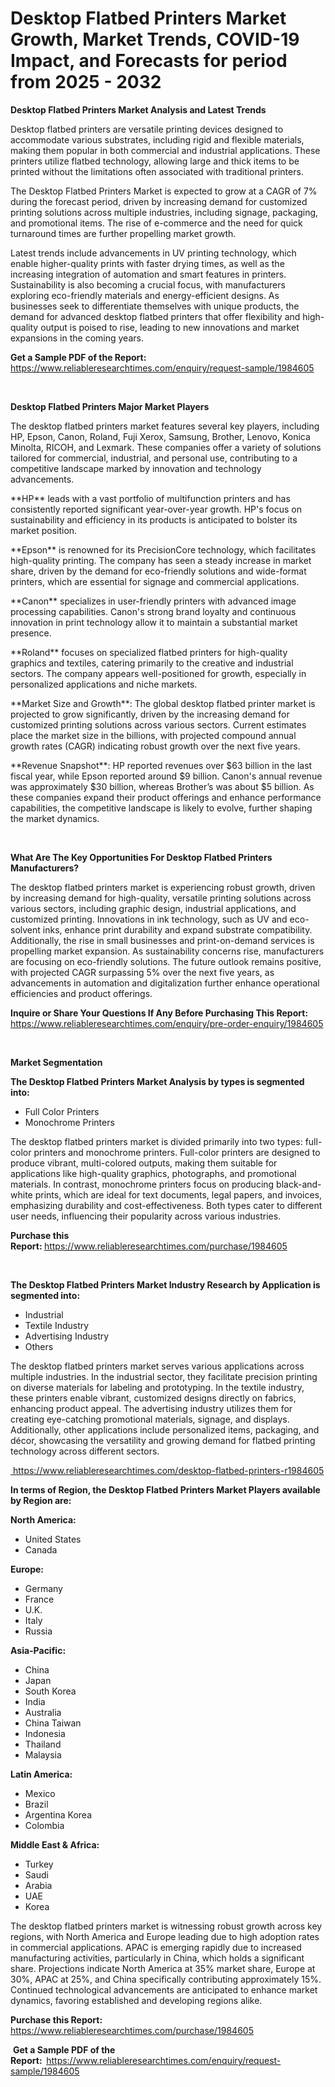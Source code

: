 <p><h1>Desktop Flatbed Printers Market Growth, Market Trends, COVID-19 Impact, and Forecasts for period from 2025 - 2032</h1></p><p><strong>Desktop Flatbed Printers Market Analysis and Latest Trends</strong></p>
<p><p>Desktop flatbed printers are versatile printing devices designed to accommodate various substrates, including rigid and flexible materials, making them popular in both commercial and industrial applications. These printers utilize flatbed technology, allowing large and thick items to be printed without the limitations often associated with traditional printers.</p><p>The Desktop Flatbed Printers Market is expected to grow at a CAGR of 7% during the forecast period, driven by increasing demand for customized printing solutions across multiple industries, including signage, packaging, and promotional items. The rise of e-commerce and the need for quick turnaround times are further propelling market growth. </p><p>Latest trends include advancements in UV printing technology, which enable higher-quality prints with faster drying times, as well as the increasing integration of automation and smart features in printers. Sustainability is also becoming a crucial focus, with manufacturers exploring eco-friendly materials and energy-efficient designs. As businesses seek to differentiate themselves with unique products, the demand for advanced desktop flatbed printers that offer flexibility and high-quality output is poised to rise, leading to new innovations and market expansions in the coming years.</p></p>
<p><strong>Get a Sample PDF of the Report:&nbsp;</strong> <a href="https://www.reliableresearchtimes.com/enquiry/request-sample/1984605?utm_campaign=2179&utm_medium=2&utm_source=Github&utm_content=ia&utm_term=12042025&utm_id=desktop-flatbed-printers">https://www.reliableresearchtimes.com/enquiry/request-sample/1984605</a></p>
<p>&nbsp;</p>
<p><strong>Desktop Flatbed Printers Major Market Players</strong></p>
<p><p>The desktop flatbed printers market features several key players, including HP, Epson, Canon, Roland, Fuji Xerox, Samsung, Brother, Lenovo, Konica Minolta, RICOH, and Lexmark. These companies offer a variety of solutions tailored for commercial, industrial, and personal use, contributing to a competitive landscape marked by innovation and technology advancements.</p><p>**HP** leads with a vast portfolio of multifunction printers and has consistently reported significant year-over-year growth. HP's focus on sustainability and efficiency in its products is anticipated to bolster its market position.</p><p>**Epson** is renowned for its PrecisionCore technology, which facilitates high-quality printing. The company has seen a steady increase in market share, driven by the demand for eco-friendly solutions and wide-format printers, which are essential for signage and commercial applications.</p><p>**Canon** specializes in user-friendly printers with advanced image processing capabilities. Canon's strong brand loyalty and continuous innovation in print technology allow it to maintain a substantial market presence.</p><p>**Roland** focuses on specialized flatbed printers for high-quality graphics and textiles, catering primarily to the creative and industrial sectors. The company appears well-positioned for growth, especially in personalized applications and niche markets.</p><p>**Market Size and Growth**: The global desktop flatbed printer market is projected to grow significantly, driven by the increasing demand for customized printing solutions across various sectors. Current estimates place the market size in the billions, with projected compound annual growth rates (CAGR) indicating robust growth over the next five years.</p><p>**Revenue Snapshot**: HP reported revenues over $63 billion in the last fiscal year, while Epson reported around $9 billion. Canon's annual revenue was approximately $30 billion, whereas Brother’s was about $5 billion. As these companies expand their product offerings and enhance performance capabilities, the competitive landscape is likely to evolve, further shaping the market dynamics.</p></p>
<p>&nbsp;</p>
<p><strong>What Are The Key Opportunities For Desktop Flatbed Printers Manufacturers?</strong></p>
<p><p>The desktop flatbed printers market is experiencing robust growth, driven by increasing demand for high-quality, versatile printing solutions across various sectors, including graphic design, industrial applications, and customized printing. Innovations in ink technology, such as UV and eco-solvent inks, enhance print durability and expand substrate compatibility. Additionally, the rise in small businesses and print-on-demand services is propelling market expansion. As sustainability concerns rise, manufacturers are focusing on eco-friendly solutions. The future outlook remains positive, with projected CAGR surpassing 5% over the next five years, as advancements in automation and digitalization further enhance operational efficiencies and product offerings.</p></p>
<p><strong>Inquire or Share Your Questions If Any Before Purchasing This Report:</strong> <a href="https://www.reliableresearchtimes.com/enquiry/pre-order-enquiry/1984605?utm_campaign=2179&utm_medium=2&utm_source=Github&utm_content=ia&utm_term=12042025&utm_id=desktop-flatbed-printers">https://www.reliableresearchtimes.com/enquiry/pre-order-enquiry/1984605</a></p>
<p>&nbsp;</p>
<p><strong>Market Segmentation</strong></p>
<p><strong>The Desktop Flatbed Printers Market Analysis by types is segmented into:</strong></p>
<p><ul><li>Full Color Printers</li><li>Monochrome Printers</li></ul></p>
<p><p>The desktop flatbed printers market is divided primarily into two types: full-color printers and monochrome printers. Full-color printers are designed to produce vibrant, multi-colored outputs, making them suitable for applications like high-quality graphics, photographs, and promotional materials. In contrast, monochrome printers focus on producing black-and-white prints, which are ideal for text documents, legal papers, and invoices, emphasizing durability and cost-effectiveness. Both types cater to different user needs, influencing their popularity across various industries.</p></p>
<p><strong>Purchase this Report:&nbsp;</strong><a href="https://www.reliableresearchtimes.com/purchase/1984605?utm_campaign=2179&utm_medium=2&utm_source=Github&utm_content=ia&utm_term=12042025&utm_id=desktop-flatbed-printers">https://www.reliableresearchtimes.com/purchase/1984605</a></p>
<p>&nbsp;</p>
<p><strong>The Desktop Flatbed Printers Market Industry Research by Application is segmented into:</strong></p>
<p><ul><li>Industrial</li><li>Textile Industry</li><li>Advertising Industry</li><li>Others</li></ul></p>
<p><p>The desktop flatbed printers market serves various applications across multiple industries. In the industrial sector, they facilitate precision printing on diverse materials for labeling and prototyping. In the textile industry, these printers enable vibrant, customized designs directly on fabrics, enhancing product appeal. The advertising industry utilizes them for creating eye-catching promotional materials, signage, and displays. Additionally, other applications include personalized items, packaging, and décor, showcasing the versatility and growing demand for flatbed printing technology across different sectors.</p></p>
<p><a href="https://www.reliableresearchtimes.com/desktop-flatbed-printers-r1984605?utm_campaign=2179&utm_medium=2&utm_source=Github&utm_content=ia&utm_term=12042025&utm_id=desktop-flatbed-printers">&nbsp;https://www.reliableresearchtimes.com/desktop-flatbed-printers-r1984605</a></p>
<p><strong>In terms of Region, the Desktop Flatbed Printers Market Players available by Region are:</strong></p>
<p>
    <p> <strong> North America: </strong>
        <ul>
            <li>United States</li>
            <li>Canada</li>
        </ul>
        </p> 
    <p> <strong> Europe: </strong>
        <ul>
            <li>Germany</li>
            <li>France</li>
            <li>U.K.</li>
            <li>Italy</li>
            <li>Russia</li>
        </ul>
        </p> 
    <p> <strong> Asia-Pacific: </strong>
        <ul>
            <li>China</li>
            <li>Japan</li>
            <li>South Korea</li>
            <li>India</li>
            <li>Australia</li>
            <li>China Taiwan</li>
            <li>Indonesia</li>
            <li>Thailand</li>
            <li>Malaysia</li>
        </ul>
        </p> 
    <p> <strong> Latin America: </strong>
        <ul>
            <li>Mexico</li>
            <li>Brazil</li>
            <li>Argentina Korea</li>
            <li>Colombia</li>
        </ul>
        </p> 
    <p> <strong> Middle East & Africa: </strong>
        <ul>
            <li>Turkey</li>
            <li>Saudi</li>
            <li>Arabia</li>
            <li>UAE</li>
            <li>Korea</li>
        </ul>
    </p>
    </p>
<p><p>The desktop flatbed printers market is witnessing robust growth across key regions, with North America and Europe leading due to high adoption rates in commercial applications. APAC is emerging rapidly due to increased manufacturing activities, particularly in China, which holds a significant share. Projections indicate North America at 35% market share, Europe at 30%, APAC at 25%, and China specifically contributing approximately 15%. Continued technological advancements are anticipated to enhance market dynamics, favoring established and developing regions alike.</p></p>
<p><strong>Purchase this Report: </strong><a href="https://www.reliableresearchtimes.com/purchase/1984605?utm_campaign=2179&utm_medium=2&utm_source=Github&utm_content=ia&utm_term=12042025&utm_id=desktop-flatbed-printers">https://www.reliableresearchtimes.com/purchase/1984605</a></p>
<p>&nbsp;<strong>Get a Sample PDF of the Report:&nbsp;&nbsp;</strong><a href="https://www.reliableresearchtimes.com/enquiry/request-sample/1984605?utm_campaign=2179&utm_medium=2&utm_source=Github&utm_content=ia&utm_term=12042025&utm_id=desktop-flatbed-printers">https://www.reliableresearchtimes.com/enquiry/request-sample/1984605</a></p>
<p><strong></strong></p>
<p><p></p><p></p><p></p></p>
